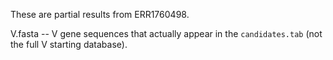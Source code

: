 These are partial results from ERR1760498.

V.fasta -- V gene sequences that actually appear in the `candidates.tab` (not
the full V starting database).
